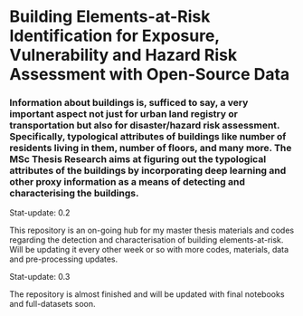# Building Elements-at-Risk Identification for Exposure, Vulnerability and Hazard Risk Assessment with Open-Source Data



### Information about buildings is, sufficed to say, a very important aspect not just for urban land registry or transportation but also for disaster/hazard risk assessment. Specifically, typological attributes of buildings like number of residents living in them, number of floors, and many more. The MSc Thesis Research aims at figuring out the typological attributes of the buildings by incorporating deep learning and other proxy information as a means of detecting and characterising the buildings.

Stat-update: 0.2

This repository is an on-going hub for my master thesis materials and codes regarding the detection and characterisation of building elements-at-risk. Will be updating it every other week or so with more codes, materials, data and pre-processing updates.

Stat-update: 0.3

The repository is almost finished and will be updated with final notebooks and full-datasets soon. 



